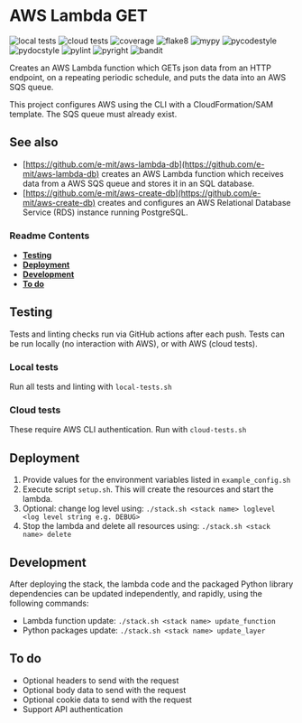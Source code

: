# AWS Lambda GET

![local tests](https://github.com/e-mit/aws-lambda-get/actions/workflows/tests.yml/badge.svg)
![cloud tests](https://github.com/e-mit/aws-lambda-get/actions/workflows/cloud-tests.yml/badge.svg)
![coverage](https://img.shields.io/endpoint?url=https://gist.githubusercontent.com/e-mit/9df92671b4e2859b1e75cf762121b73f/raw/aws-lambda-get.json)
![flake8](https://github.com/e-mit/aws-lambda-get/actions/workflows/flake8.yml/badge.svg)
![mypy](https://github.com/e-mit/aws-lambda-get/actions/workflows/mypy.yml/badge.svg)
![pycodestyle](https://github.com/e-mit/aws-lambda-get/actions/workflows/pycodestyle.yml/badge.svg)
![pydocstyle](https://github.com/e-mit/aws-lambda-get/actions/workflows/pydocstyle.yml/badge.svg)
![pylint](https://github.com/e-mit/aws-lambda-get/actions/workflows/pylint.yml/badge.svg)
![pyright](https://github.com/e-mit/aws-lambda-get/actions/workflows/pyright.yml/badge.svg)
![bandit](https://github.com/e-mit/aws-lambda-get/actions/workflows/bandit.yml/badge.svg)

Creates an AWS Lambda function which GETs json data from an HTTP endpoint, on a repeating periodic schedule, and puts the data into an AWS SQS queue.

This project configures AWS using the CLI with a CloudFormation/SAM template. The SQS queue must already exist.


## See also

- [https://github.com/e-mit/aws-lambda-db](https://github.com/e-mit/aws-lambda-db) creates an AWS Lambda function which receives data from a AWS SQS queue and stores it in an SQL database.
- [https://github.com/e-mit/aws-create-db](https://github.com/e-mit/aws-create-db) creates and configures an AWS Relational Database Service (RDS) instance running PostgreSQL.


### Readme Contents

- **[Testing](#testing)**<br>
- **[Deployment](#deployment)**<br>
- **[Development](#development)**<br>
- **[To do](#to-do)**<br>


## Testing

Tests and linting checks run via GitHub actions after each push. Tests can be run locally (no interaction with AWS), or with AWS (cloud tests).


### Local tests

Run all tests and linting with ```local-tests.sh```


### Cloud tests

These require AWS CLI authentication. Run with ```cloud-tests.sh```


## Deployment

1. Provide values for the environment variables listed in ```example_config.sh```
2. Execute script ```setup.sh```. This will create the resources and start the lambda.
3. Optional: change log level using: ```./stack.sh <stack name> loglevel <log level string e.g. DEBUG>```
4. Stop the lambda and delete all resources using: ```./stack.sh <stack name> delete```


## Development

After deploying the stack, the lambda code and the packaged Python library dependencies can be updated independently, and rapidly, using the following commands:

- Lambda function update: ```./stack.sh <stack name> update_function```
- Python packages update: ```./stack.sh <stack name> update_layer```


## To do

- Optional headers to send with the request
- Optional body data to send with the request
- Optional cookie data to send with the request
- Support API authentication
